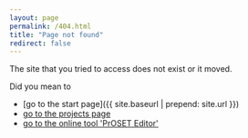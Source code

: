 ```yaml
---
layout: page
permalink: /404.html
title: "Page not found"
redirect: false
---
```


The site that you tried to access does not exist or it moved.

Did you mean to

- [go to the start page]({{ site.baseurl | prepend: site.url }})
- [go to the projects page](/projects/)
- [go to the online tool 'PrOSET Editor'](/assets/html/proset-editor.html)
